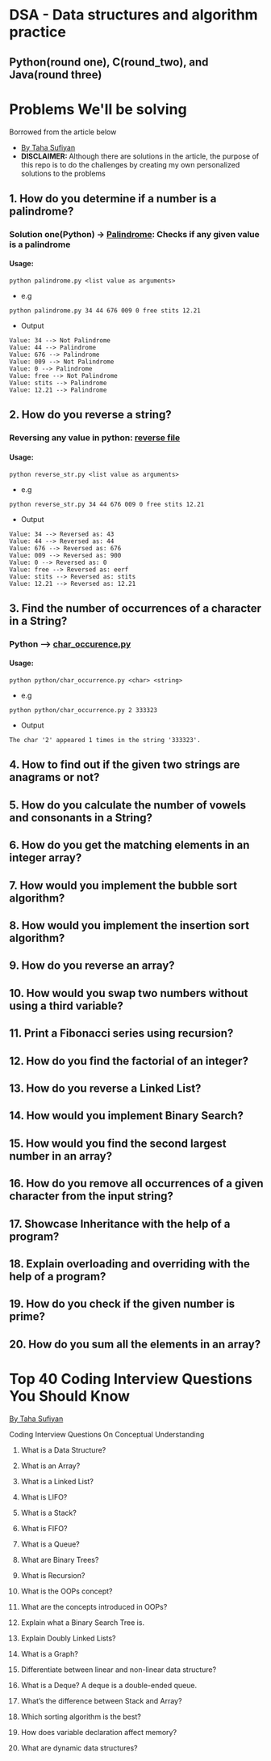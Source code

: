 # DSA - Data structures and algorithm practice 
## Python(round one), C(round_two), and Java(round three)
# Problems We'll be solving
<p>Borrowed from the article below</p>

* [By Taha Sufiyan](https://www.simplilearn.com/coding-interview-questions-article)
* <b>DISCLAIMER: </b> Although there are solutions in the article, the purpose of this repo is to do the challenges by creating my own personalized solutions to the problems

## 1. How do you determine if a number is a palindrome?
### Solution one(Python) -> [Palindrome](DSA/python/palindrome.py): Checks if any given value is a palindrome
#### Usage:

```
python palindrome.py <list value as arguments>
```
- e.g

```
python palindrome.py 34 44 676 009 0 free stits 12.21
```
- Output

```
Value: 34 --> Not Palindrome
Value: 44 --> Palindrome
Value: 676 --> Palindrome
Value: 009 --> Not Palindrome
Value: 0 --> Palindrome
Value: free --> Not Palindrome
Value: stits --> Palindrome
Value: 12.21 --> Palindrome
```
## 2. How do you reverse a string?
### Reversing any value in python: [reverse file](DSA/python/reverse_string.py)
#### Usage:

```
python reverse_str.py <list value as arguments>
```
- e.g

```
python reverse_str.py 34 44 676 009 0 free stits 12.21
```
- Output

```
Value: 34 --> Reversed as: 43
Value: 44 --> Reversed as: 44
Value: 676 --> Reversed as: 676
Value: 009 --> Reversed as: 900
Value: 0 --> Reversed as: 0
Value: free --> Reversed as: eerf
Value: stits --> Reversed as: stits
Value: 12.21 --> Reversed as: 12.21
```
## 3. Find the number of occurrences of a character in a String?
### Python --> [char_occurence.py](/python/char_occurrence.py)
#### Usage:

```
python python/char_occurrence.py <char> <string>

```
- e.g

```
python python/char_occurrence.py 2 333323
```
- Output

```
The char '2' appeared 1 times in the string '333323'.
```
## 4. How to find out if the given two strings are anagrams or not?
## 5. How do you calculate the number of vowels and consonants in a String?
## 6. How do you get the matching elements in an integer array?
## 7. How would you implement the bubble sort algorithm?
## 8. How would you implement the insertion sort algorithm?
## 9. How do you reverse an array?
## 10. How would you swap two numbers without using a third variable?
## 11. Print a Fibonacci series using recursion?
## 12. How do you find the factorial of an integer?
## 13. How do you reverse a Linked List?
## 14. How would you implement Binary Search?
## 15. How would you find the second largest number in an array?
## 16. How do you remove all occurrences of a given character from the input string?
## 17. Showcase Inheritance with the help of a program?
## 18. Explain overloading and overriding with the help of a program?
## 19. How do you check if the given number is prime?
## 20. How do you sum all the elements in an array?

# Top 40 Coding Interview Questions You Should Know
[By Taha Sufiyan](https://www.simplilearn.com/coding-interview-questions-article)

Coding Interview Questions On Conceptual Understanding

1. What is a Data Structure?
2. What is an Array?
3. What is a Linked List?
4. What is LIFO?
5. What is a Stack?
6. What is FIFO?
7. What is a Queue?
8. What are Binary Trees?
9. What is Recursion?

10. What is the OOPs concept?
11. What are the concepts introduced in OOPs?
12. Explain what a Binary Search Tree is.
13. Explain Doubly Linked Lists?
14. What is a Graph?
15. Differentiate between linear and non-linear data structure?
16. What is a Deque?
A deque is a double-ended queue.
17. What’s the difference between Stack and Array?
18. Which sorting algorithm is the best?
19. How does variable declaration affect memory?
20. What are dynamic data structures?



